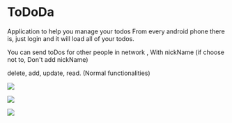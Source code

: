 # ToDoDa

Application to help you manage your todos
From every android phone there is, just login and it will load all of your todos. 

You can send toDos for other people in network , With nickName (if choose not to, Don't add nickName) 

delete, add, update, read. (Normal functionalities) 

<a href="https://files.fm/u/e48bpdav#/view/TodoDa_1.png"><img src="https://files.fm/thumb_show.php?i=f364zhqf"/>

<a href="https://files.fm/u/e48bpdav#/view/TodoDa_2.png"><img src="https://files.fm/thumb_show.php?i=bavpdu4p"/>


<a href="https://files.fm/u/e48bpdav#/view/TodoDa_3.png"><img src="https://files.fm/thumb_show.php?i=v7wg4mr4"/>
